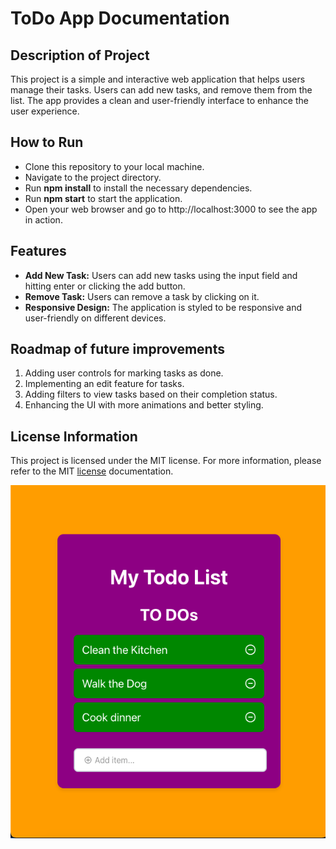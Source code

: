 # ToDo App Documentation

## Description of Project

This project is a simple and interactive web application that helps users manage their tasks. Users can add new tasks, and remove them from the list. The app provides a clean and user-friendly interface to enhance the user experience.

## How to Run

- Clone this repository to your local machine.
- Navigate to the project directory.
- Run **npm install** to install the necessary dependencies.
- Run **npm start** to start the application.
- Open your web browser and go to http://localhost:3000 to see the app in action.

## Features 

- **Add New Task:** Users can add new tasks using the input field and hitting enter or clicking the add button.
- **Remove Task:** Users can remove a task by clicking on it.
- **Responsive Design:** The application is styled to be responsive and user-friendly on different devices.

## Roadmap of future improvements 

1. Adding user controls for marking tasks as done.
2. Implementing an edit feature for tasks.
3. Adding filters to view tasks based on their completion status.
4. Enhancing the UI with more animations and better styling.

## License Information

This project is licensed under the MIT license. For more information, please refer to the MIT [license](./LICENSE) documentation.

![Pacmen](./src/Assets/ToDo.jpg)